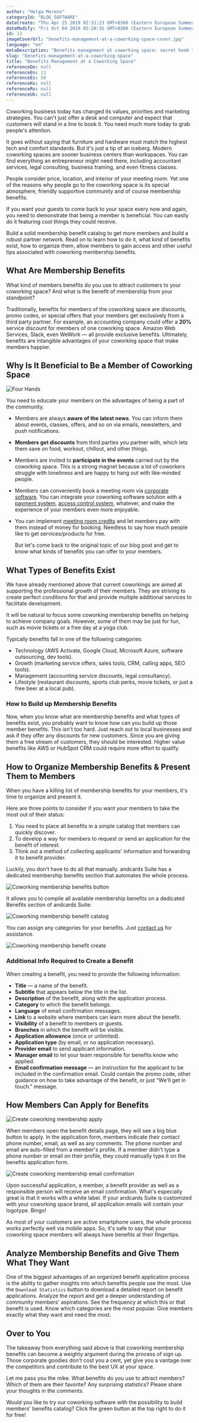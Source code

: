 ```yaml
---
author: "Helga Moreno"
categoryId: "BLOG_SOFTWARE"
dateCreate: "Thu Apr 25 2019 02:31:23 GMT+0300 (Eastern European Summer Time)"
dateModify: "Fri Oct 04 2019 05:20:35 GMT+0300 (Eastern European Summer Time)"
id: 13
imageCoverUrl: "benefits-management-at-a-coworking-space-cover.jpg"
language: "en"
metaDescription: "Benefits management at coworking space: secret hook to attract new members, keep them, and make happy. Learn how to present benefits in a neat virtual catalog."
slug: "benefits-management-at-a-coworking-space"
title: "Benefits Management at a Coworking Space"
referenceDe: null
referenceEn: 13
referenceEs: 58
referenceKo: null
referenceRu: null
referenceUk: null
---
```


Coworking business today has changed its values, priorities and marketing strategies. You can't just offer a desk and computer and expect that customers will stand in a line to book it. You need much more today to grab people's attention.

It goes without saying that furniture and hardware must match the highest tech and comfort standards. But it's just a tip of an iceberg. Modern coworking spaces are sooner business centers than workspaces. You can find everything an entrepreneur might need there, including accountant services, legal consulting, business training, and even fitness classes.

People consider price, location, and interior of your meeting room. Yet one of the reasons why people go to the coworking space is its special atmosphere, friendly supportive community and of course membership benefits.

If you want your guests to come back to your space every now and again, you need to demonstrate that being a member is beneficial. You can easily do it featuring cool things they could receive.

Build a solid membership benefit catalog to get more members and build a robust partner network. Read on to learn how to do it, what kind of benefits exist, how to organize them, allow members to gain access and other useful tips associated with coworking membership benefits.

## What Are Membership Benefits

What kind of members benefits do you use to attract customers to your coworking space? And what is the benefit of membership from your standpoint?

Traditionally, benefits for members of the coworking space are discounts, promo codes, or special offers that your members get exclusively from a third party partner. For example, an accounting company could offer a **20%** service discount for members of one coworking space. Amazon Web Services, Slack, even WeWork — all provide exclusive benefits. Ultimately, benefits are intangible advantages of your coworking space that make members happier.

## Why Is It Beneficial to Be a Member of Coworking Space

![Four Hands](https://s3.ap-northeast-2.amazonaws.com/blogs.andcards.com/benefits-management-at-a-coworking-space-1.jpg|height=1080,width=1920)

You need to educate your members on the advantages of being a part of the community.

- Members are always **aware of the latest news**. You can inform them about events, classes, offers, and so on via emails, newsletters, and push notifications.

- **Members get discounts** from third parties you partner with, which lets them save on food, workout, chillout, and other things.

- Members are invited to **participate in the events** carried out by the coworking space. This  is a strong magnet because a lot of coworkers struggle with loneliness and are happy to hang out with like-minded people.

- Members can conveniently book a meeting room via [corporate software](https://andcards.com/). You can integrate your coworking software solution with a [payment system](https://andcards.com/blog/tips/payment-system-for-a-coworking-space), [access control system](https://andcards.com/blog/tips/how-to-automate-access-to-a-coworking-space), whatever, and make the experience of your members even more enjoyable.

- You can implement [meeting room credits](https://andcards.com/blog/software/meeting-room-credits-at-a-coworking-space) and let members pay with them instead of money for booking. Needless to say how much people like to get services/products for free.

  But let's come back to the original topic of our blog post and get to know what kinds of benefits you can offer to your members.

## What Types of Benefits Exist

We have already mentioned above that current coworkings are aimed at supporting the professional growth of their members. They are striving to create perfect conditions for that and provide multiple additional services to facilitate development.

It will be natural to focus some coworking membership benefits on helping to achieve company goals. However, some of them may be just for fun, such as movie tickets or a free day at a yoga club.

Typically benefits fall in one of the following categories:

- Technology (AWS Activate, Google Cloud, Microsoft Azure, software outsourcing, dev tools).
- Growth (marketing service offers, sales tools, CRM, calling apps, SEO tools).
- Management (accounting service discounts, legal consultancy).
- Lifestyle (restaurant discounts, sports club perks, movie tickets, or just a free beer at a local pub).

### How to Build up Membership Benefits

Now, when you know what are membership benefits and what types of benefits exist, you probably want to know how can you build up those member benefits. This isn't too hard. Just reach out to local businesses and ask if they offer any discounts for new customers. Since you are giving them a free stream of customers, they should be interested. Higher value benefits like AWS or HubSpot CRM could require more effort to qualify.

## How to Organize Membership Benefits & Present Them to Members

When you have a killing list of membership benefits for your members, it's time to organize and present it.

Here are three points to consider if you want your members to take the most out of their status:

1. You need to place all benefits in a simple catalog that members can quickly discover.
2. To develop a way for members to request or send an application for the benefit of interest.
3. Think out a method of collecting applicants' information and forwarding it to benefit provider.

Luckily, you don't have to do all that manually. andcards Suite has a dedicated membership benefits section that automates the whole process.

![Coworking membership benefits button](https://d7ccq1i35b0cj.cloudfront.net/andcards-my-workspaces-main-light-en-1920-1200.jpg|height=1200,width=1920)

It allows you to compile all available membership benefits on a dedicated Benefits section of andcards Suite:

![Coworking membership benefit catalog](https://d7ccq1i35b0cj.cloudfront.net/andcards-benefits-main-light-en-1920-1200.png|height=1200,width=1920)

You can assign any categories for your benefits. Just [contact us](mailto:support@andcards.com) for assistance.

![Coworking membership benefit create](https://d7ccq1i35b0cj.cloudfront.net/andcards-benefits-create-light-en-1920-1200.png|height=1200,width=1920)

### Additional Info Required to Create a Benefit

When creating a benefit, you need to provide the following information:

- **Title** — a name of the benefit.
- **Subtitle** that appears below the title in the list.
- **Description** of the benefit, along with the application process.
- **Category** to which the benefit belongs.
- **Language** of email confirmation messages.
- **Link** to a website where members can learn more about the benefit.
- **Visibility** of a benefit to members or guests.
- **Branches** in which the benefit will be visible.
- **Application allowance** (once or unlimited).
- **Application type** (by email, or no application necessary).
- **Provider email** to send applicant information.
- **Manager email** to let your team responsible for benefits know who applied.
- **Email confirmation message** — an instruction for the applicant to be included in the confirmation email. Could contain the promo code, other guidance on how to take advantage of the benefit, or just "We'll get in touch." message.

## How Members Can Apply for Benefits

![Create coworking membership apply](https://d7ccq1i35b0cj.cloudfront.net/andcards-benefits-apply-light-en-1920-1200.png|height=1200,width=1920)

When members open the benefit details page, they will see a big blue button to apply. In the application form, members indicate their contact phone number, email, as well as any comments. The phone number and email are auto-filled from a member's profile. If a member didn't type a phone number or email on their profile, they could manually type it on the benefits application form.

![Create coworking membership email confirmation](https://d7ccq1i35b0cj.cloudfront.net/andcards-benefits-confirmation-email-light-en-1920-1200.png|height=1200,width=1920)

Upon successful application, a member, a benefit provider as well as a responsible person will receive an email confirmation. What's especially great is that it works with a white label. If your andcards Suite is customized with your coworking space brand, all application emails will contain your logotype. Bingo!

As most of your customers are active smartphone users, the whole process works perfectly well via mobile apps. So, it's safe to say that your coworking space members will always have benefits at their fingertips.

## Analyze Membership Benefits and Give Them What They Want 

One of the biggest advantages of an organized benefit application process is the ability to gather insights into which benefits people use the most. Use the `Download Statistics` button to download a detailed report on benefit applications. Analyze the report and get a deeper understanding of community members' aspirations. See the frequency at which this or that benefit is used. Know which categories are the most popular. Give members exactly what they want and need the most.

## Over to You

The takeaway from everything said above is that coworking membership benefits can become a weighty argument during the process of sign up. Those corporate goodies don't cost you a cent, yet give you a vantage over the competitors and contribute to the best UX at your space.

Let me pass you the mike. What benefits do you use to attract members? Which of them are their favorite? Any surprising statistics? Please share your thoughts in the comments.

Would you like to try our coworking software with the possibility to build members' benefits catalog? Click the green button at the top right to do it for free!

